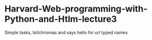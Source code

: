 # Harvard-Web-programming-with-Python-and-Htlm-lecture3
 Simple tasks, Isitchrismas and says hello for url typed names
